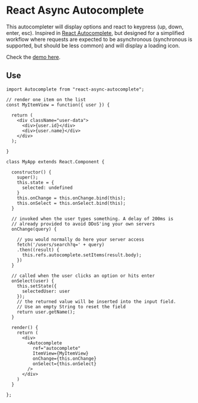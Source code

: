 # React Async Autocomplete

This autocompleter will display options and react to keypress (up, down, enter, esc). Inspired in [React Autocomplete](https://github.com/reactjs/react-autocomplete), but designed for a simplified workflow where requests are expected to be asynchronous (synchronous is supported, but should be less common) and will display a loading icon.

Check the [demo here](http://koliseoapi.github.io/react-async-autocomplete).

## Use

```
import Autocomplete from "react-async-autocomplete";

// render one item on the list
const MyItemView = function({ user }) {

  return (
    <div className="user-data">
      <div>{user.id}</div>
      <div>{user.name}</div>
    </div>
  );

} 

class MyApp extends React.Component {

  constructor() {
    super();
    this.state = {
      selected: undefined
    }
    this.onChange = this.onChange.bind(this);
    this.onSelect = this.onSelect.bind(this);
  }

  // invoked when the user types something. A delay of 200ms is 
  // already provided to avoid DDoS'ing your own servers
  onChange(query) {
    
    // you would normally do here your server access
    fetch('/users/search?q=' + query)
    .then((result) {
      this.refs.autocomplete.setItems(result.body);
    })
  }

  // called when the user clicks an option or hits enter
  onSelect(user) {
    this.setState({
      selectedUser: user
    });
    // the returned value will be inserted into the input field. 
    // Use an empty String to reset the field
    return user.getName();
  }

  render() {
    return (
      <div>
        <Autocomplete 
          ref="autocomplete"
          ItemView={MyItemView} 
          onChange={this.onChange} 
          onSelect={this.onSelect}
        />
      </div>
    )
  }

};
```
